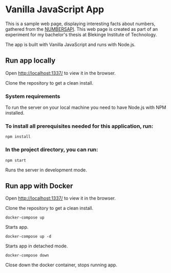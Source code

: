 # Vanilla JavaScript App

This is a sample web page, displaying interesting facts about numbers, gathered from the [NUMBERSAPI](http://numbersapi.com/). This web page is created as part of an experiment for my bachelor's thesis at Blekinge Institute of Technology.

The app is built with Vanilla JavaScript and runs with Node.js. 

## Run app locally
Open [http://localhost:1337/](http://localhost:1337/) to view it in the browser.

Clone the repository to get a clean install.

### System requirements
To run the server on your local machine you need to have Node.js with NPM installed.

### To install all prerequisites needed for this application, run:

```shell
npm install
```

### In the project directory, you can run:

```
npm start
```

Runs the server in development mode.

## Run app with Docker
Open [http://localhost:1337/](http://localhost:1337/) to view it in the browser.

Clone the repository to get a clean install.

```
docker-compose up
```
Starts app.


```
docker-compose up -d
```

Starts app in detached mode. 

```
docker-compose down
```
Close down the docker container, stops running app.

